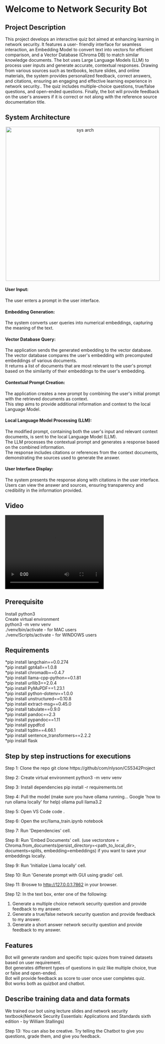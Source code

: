 <h1>Welcome to Network Security Bot</h1>
<h2> Project Description </h2>
<p>This project develops an interactive quiz bot aimed at enhancing learning in network security. It features a user- friendly interface for seamless interaction, an Embedding Model to convert text into vectors for efficient comparison, and a Vector Database (Chroma DB) to match similar knowledge documents. The bot uses Large Language Models (LLM) to process user inputs and generate accurate, contextual responses. Drawing from various sources such as textbooks, lecture slides, and online materials, the system provides personalized feedback, correct answers, and citations, ensuring an engaging and effective learning experience in network security.. The quiz includes multiple-choice questions, true/false questions, and open-ended questions. Finally, the bot will provide feedback on the user's answers if it is correct or not along with the reference source documentation title.</p>
<h2> System Architecture </h2>
<p align="center">
  <img src="Architecture.png" width="500" title="sys arch">
</p>
<p>
  <h4>User Input:</h4>
  The user enters a prompt in the user interface.
  <h4>Embedding Generation:</h4>
  The system converts user queries into numerical embeddings, capturing the meaning of the text.
  <h4>Vector Database Query:</h4>
  The application sends the generated embedding to the vector database.</br>
  The vector database compares the user's embedding with precomputed embeddings of various documents.</br>
  It returns a list of documents that are most relevant to the user's prompt based on the similarity of their embeddings to the user's embedding.
  <h4>Contextual Prompt Creation:</h4>
  The application creates a new prompt by combining the user's initial prompt with the retrieved documents as context.</br>
  This step aims to provide additional information and context to the local Language Model.
  <h4>Local Language Model Processing (LLM):</h4>
  The modified prompt, containing both the user's input and relevant context documents, is sent to the local Language Model (LLM).</br>
  The LLM processes the contextual prompt and generates a response based on the combined information.</br>
  The response includes citations or references from the context documents, demonstrating the sources used to generate the answer.
  <h4>User Interface Display:</h4>
  The system presents the response along with citations in the user interface.</br>
  Users can view the answer and sources, ensuring transparency and credibility in the information provided.
</p>
<h2> Video </h2> 
<video width="320" height="240" controls>
  <source src="movie.mp4" type="QuizBot_Video.mp4">
  Your browser does not support the video tag.
</video>

<h2> Prerequisite </h2>
Install python3</br>
Create virtual environment</br>
python3 -m venv venv</br>
./venv/bin/activate - for MAC users</br>
./venv/Scripts/activate - for WINDOWS users</br>
<h2> Requirements </h2>
*pip install langchain==0.0.274</br>
*pip install gpt4all==1.0.8</br>
*pip install chromadb==0.4.7</br>
*pip install llama-cpp-python==0.1.81</br>
*pip install urllib3==2.0.4 </br>
*pip install PyMuPDF==1.23.1 </br>
*pip install python-dotenv==1.0.0 </br>
*pip install unstructured==0.10.8 </br>
*pip install extract-msg==0.45.0</br>
*pip install tabulate==0.9.0</br>
*pip install pandoc==2.3 </br>
*pip install pypandoc==1.11 </br>
*pip install pypdfcd</br>
*pip install tqdm==4.66.1</br>
*pip install sentence_transformers==2.2.2 </br>
*pip install flask
   
<h2> Step by step instructions for executions </h2>

Step 1: Clone the repo 
git clone https://github/com/nlyson/CS5342Project

Step 2: Create virtual environment
python3 -m venv venv

Step 3: Install dependencies
pip install -r requirements.txt

Step 4: Pull the model (make sure you have ollama running... Google 'how to run ollama locally' for help)
ollama pull llama3.2

Step 5: Open VS Code
code .

Step 6: Open the src/llama_train.ipynb notebook

Step 7: Run 'Dependencies' cell.

Step 8: Run 'Embed Documents' cell.  (use vectorstore = Chroma.from_documents(persist_directory=<path_to_local_dir>, documents=splits, embedding=embeddings) if you want to save your embeddings locally.

Step 9: Run 'Initialize Llama locally' cell.

Step 10: Run 'Generate prompt with GUI using gradio' cell.

Step 11: Broswe to http://127.0.0.1:7862 in your browser.

Step 12: In the text box, enter one of the following:
1) Generate a multiple choice network security question and provide feedback to my answer.
2) Generate a true/false network security question and provide feedback to my answer.
3) Generate a short answer network security question and provide feedback to my answer.

<h2>Features</h2>
<p>
  Bot will generate random and specific topic quizes from trained datasets based on user requirement.</br>
  Bot generates different types of questions in quiz like multiple choice, true or false and open-ended.</br>
  Bot will provide feedback as score to user once user completes quiz.</br>
  Bot works both as quizbot and chatbot.  
</p>
<h2> Describe training data and data formats </h2>
<p>We trained our bot using lecture slides and network security textbook(Network Security Essentials: Applications and Standards sixth edition - by William Stallings)</p>

Step 13: You can also be creative. Try telling the Chatbot to give you questions, grade them, and give you feedback.

